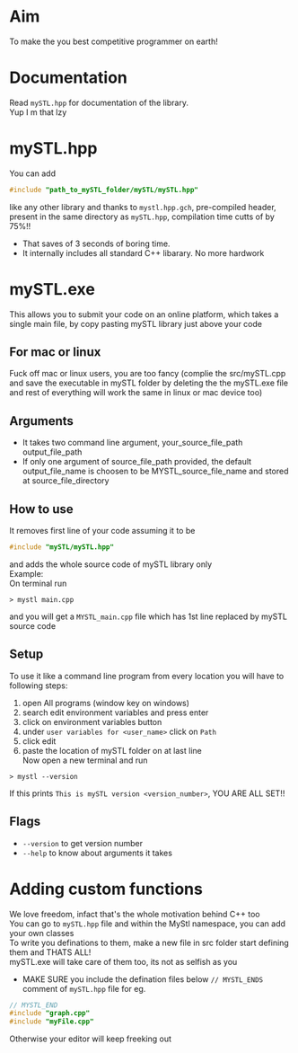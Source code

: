 # Aim
To make the you best competitive programmer on earth!
# Documentation
Read `mySTL.hpp` for documentation of the library.  
Yup I m that lzy
# mySTL.hpp
You can add 
```cpp
#include "path_to_mySTL_folder/mySTL/mySTL.hpp"
```
like any other library and thanks to `mystl.hpp.gch`, pre-compiled header, present in the same directory as `mySTL.hpp`, compilation time cutts of by 75%!!  
- That saves of 3 seconds of boring time.
- It internally includes all standard C++ libarary. No more hardwork
# mySTL.exe 
This allows you to submit your code on an online platform, which takes a single main file, by copy pasting mySTL library just above your code
## For mac or linux 
Fuck off mac or linux users, you are too fancy (complie the src/mySTL.cpp and save the executable in mySTL folder by deleting the the mySTL.exe file and rest of everything will work the same in linux or mac device too)
## Arguments
- It takes two command line argument, your_source_file_path output_file_path  
- If only one argument of source_file_path provided, the default output_file_name is choosen to be MYSTL_source_file_name and stored at source_file_directory
## How to use
It removes first line of your code assuming it to be 
```cpp
#include "mySTL/mySTL.hpp"
```
and adds the whole source code of mySTL library only  
Example:  
On terminal run
```
> mystl main.cpp
```
and you will get a `MYSTL_main.cpp` file which has 1st line replaced by mySTL source code
## Setup
To use it like a command line program from every location you will have to
following steps:
1. open All programs (window key on windows)
2. search edit environment variables and press enter
3. click on environment variables button
4. under `user variables for <user_name>` click on `Path`
5. click edit
6. paste the location of mySTL folder on at last line  
Now open a new terminal and run
```
> mystl --version
```
If this prints `This is mySTL version <version_number>`, YOU ARE ALL SET!!
## Flags
- `--version` to get version number
- `--help` to know about arguments it takes
# Adding custom functions
We love freedom, infact that's the whole motivation behind C++ too  
You can go to `mySTL.hpp` file and within the MyStl namespace, you can add your own classes  
To write you definations to them, make a new file in src folder start defining them and THATS ALL!  
mySTL.exe will take care of them too, its not as selfish as you  
- MAKE SURE you include the defination files below `// MYSTL_ENDS` comment of `mySTL.hpp` file for eg. 
```cpp
// MYSTL_END
#include "graph.cpp"
#include "myFile.cpp"
```
Otherwise your editor will keep freeking out